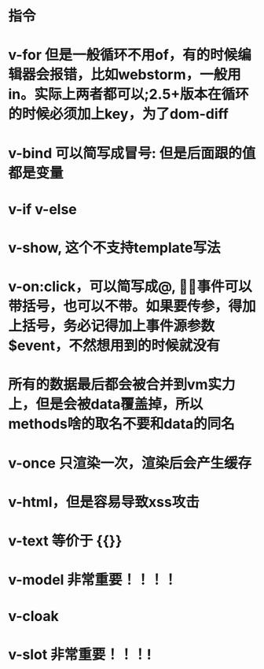 # 指令
# v-for 但是一般循环不用of，有的时候编辑器会报错，比如webstorm，一般用in。实际上两者都可以;2.5+版本在循环的时候必须加上key，为了dom-diff
# v-bind 可以简写成冒号: 但是后面跟的值都是变量
# v-if v-else
# v-show, 这个不支持template写法
# v-on:click，可以简写成@, 事件可以带括号，也可以不带。如果要传参，得加上括号，务必记得加上事件源参数$event，不然想用到的时候就没有
# 所有的数据最后都会被合并到vm实力上，但是会被data覆盖掉，所以methods啥的取名不要和data的同名
# v-once 只渲染一次，渲染后会产生缓存
# v-html，但是容易导致xss攻击
# v-text 等价于 {{}}
# v-model 非常重要！！！！
# v-cloak
# v-slot 非常重要！！！!
  
